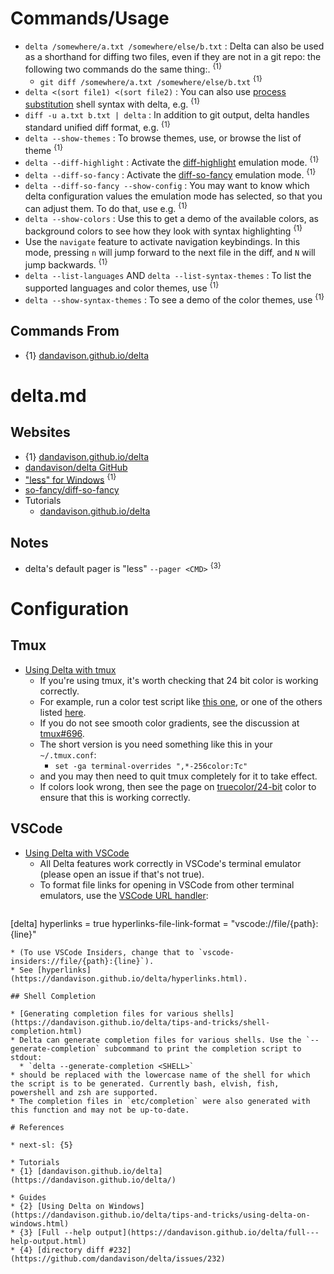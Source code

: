 # Commands/Usage

* `delta /somewhere/a.txt /somewhere/else/b.txt` : Delta can also be used as a shorthand for diffing two files, even if they are not in a git repo: the following two commands do the same thing:. <sup>{1}</sup>
  * `git diff /somewhere/a.txt /somewhere/else/b.txt` <sup>{1}</sup>
* `delta <(sort file1) <(sort file2)` : You can also use [process substitution](https://en.wikipedia.org/wiki/Process_substitution) shell syntax with delta, e.g. <sup>{1}</sup>
* `diff -u a.txt b.txt | delta` : In addition to git output, delta handles standard unified diff format, e.g. <sup>{1}</sup>
* `delta --show-themes` : To browse themes, use, or browse the list of theme <sup>{1}</sup>
* `delta --diff-highlight` : Activate the [diff-highlight](https://github.com/git/git/tree/master/contrib/diff-highlight) emulation mode. <sup>{1}</sup>
* `delta --diff-so-fancy` : Activate the [diff-so-fancy](https://github.com/so-fancy/diff-so-fancy) emulation mode. <sup>{1}</sup>
* `delta --diff-so-fancy --show-config` : You may want to know which delta configuration values the emulation mode has selected, so that you can adjust them. To do that, use e.g. <sup>{1}</sup>
* `delta --show-colors` : Use this  to get a demo of the available colors, as background colors to see how they look with syntax highlighting <sup>{1}</sup>
* Use the `navigate` feature to activate navigation keybindings. In this mode, pressing `n` will jump forward to the next file in the diff, and `N` will jump backwards. <sup>{1}</sup>
* `delta --list-languages` AND `delta --list-syntax-themes` : To list the supported languages and color themes, use <sup>{1}</sup>
* `delta --show-syntax-themes` : To see a demo of the color themes, use <sup>{1}</sup>

## Commands From

* {1} [dandavison.github.io/delta](https://dandavison.github.io/delta/)

# delta.md

## Websites

* {1} [dandavison.github.io/delta](https://dandavison.github.io/delta/)
* [dandavison/delta GitHub](https://github.com/dandavison/delta)
* ["less" for Windows](https://github.com/jftuga/less-Windows) <sup>{1}</sup>
* [so-fancy/diff-so-fancy](https://github.com/so-fancy/diff-so-fancy)
* Tutorials
  * [dandavison.github.io/delta](https://dandavison.github.io/delta/)

## Notes

* delta's default pager is "less" `--pager <CMD>` <sup>{3}</sup>

# Configuration

## Tmux

* [Using Delta with tmux](https://dandavison.github.io/delta/tips-and-tricks/using-delta-with-tmux.html)
  * If you're using tmux, it's worth checking that 24 bit color is working correctly.
  * For example, run a color test script like [this one](https://gist.githubusercontent.com/lifepillar/09a44b8cf0f9397465614e622979107f/raw/24-bit-color.sh), or one of the others listed [here](https://gist.github.com/XVilka/8346728).
  * If you do not see smooth color gradients, see the discussion at [tmux#696](https://github.com/tmux/tmux/issues/696).
  * The short version is you need something like this in your `~/.tmux.conf`:
    * `set -ga terminal-overrides ",*-256color:Tc"`
  * and you may then need to quit tmux completely for it to take effect.
  * If colors look wrong, then see the page on [truecolor/24-bit](https://dandavison.github.io/delta/tips-and-tricks/24-bit-color-truecolor.html) color to ensure that this is working correctly.

## VSCode

* [Using Delta with VSCode](https://dandavison.github.io/delta/tips-and-tricks/using-delta-with-vscode.html)
  * All Delta features work correctly in VSCode's terminal emulator (please open an issue if that's not true).
  * To format file links for opening in VSCode from other terminal emulators, use the [VSCode URL handler](https://code.visualstudio.com/docs/editor/command-line#_opening-vs-code-with-urls):
  ```shell
[delta]
   hyperlinks = true
   hyperlinks-file-link-format = "vscode://file/{path}:{line}"
  ```
  * (To use VSCode Insiders, change that to `vscode-insiders://file/{path}:{line}`).
  * See [hyperlinks](https://dandavison.github.io/delta/hyperlinks.html).

## Shell Completion

* [Generating completion files for various shells](https://dandavison.github.io/delta/tips-and-tricks/shell-completion.html)
  * Delta can generate completion files for various shells. Use the `--generate-completion` subcommand to print the completion script to stdout:
    * `delta --generate-completion <SHELL>`
  * should be replaced with the lowercase name of the shell for which the script is to be generated. Currently bash, elvish, fish, powershell and zsh are supported.
  * The completion files in `etc/completion` were also generated with this function and may not be up-to-date.

# References

* next-sl: {5}

* Tutorials
  * {1} [dandavison.github.io/delta](https://dandavison.github.io/delta/)

* Guides
  * {2} [Using Delta on Windows](https://dandavison.github.io/delta/tips-and-tricks/using-delta-on-windows.html)
  * {3} [Full --help output](https://dandavison.github.io/delta/full---help-output.html)
  * {4} [directory diff #232](https://github.com/dandavison/delta/issues/232)
